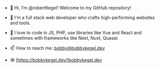 - 👋 Hi, I’m @robertKegel! Welcome to my GitHub repository!

- 👀 I'm a full stack web developer who crafts high-performing websites and tools.
- 💞️ I love to code in JS, PHP, use libraries like Vue and React and sometimes with frameworks like Next, Nuxt, Quasar.
- 📫 How to reach me:  bobby@bobbykegel.dev
- 🕸️ [https://bobbykegel.dev/]bobbykegel.dev

